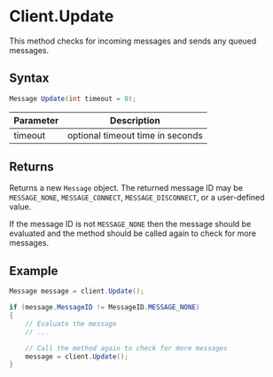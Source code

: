 # Client.Update

This method checks for incoming messages and sends any queued messages.

## Syntax

```csharp
Message Update(int timeout = 0);
```

| Parameter | Description |
|---|---|
| timeout | optional timeout time in seconds |

## Returns

Returns a new `Message` object. The returned message ID may be `MESSAGE_NONE`, `MESSAGE_CONNECT`, `MESSAGE_DISCONNECT`, or a user-defined value.

If the message ID is not `MESSAGE_NONE` then the message should be evaluated and the method should be called again to check for more messages.

## Example

```csharp
Message message = client.Update();

if (message.MessageID != MessageID.MESSAGE_NONE)
{
    // Evaluate the message
    // ...

    // Call the method again to check for more messages
    message = client.Update();
}
```